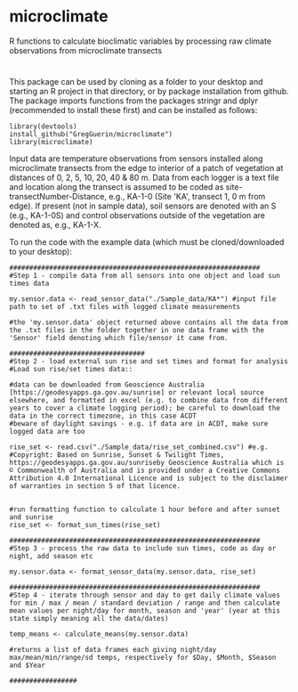 # microclimate
R functions to calculate bioclimatic variables by processing raw climate observations from microclimate transects 

# 

This package can be used by cloning as a folder to your desktop and starting an R project in that directory, or by package installation from github. The package imports functions from the packages stringr and dplyr (recommended to install these first) and can be installed as follows:
```
library(devtools)
install_github("GregGuerin/microclimate")
library(microclimate)
``` 

Input data are temperature observations from sensors installed along microclimate transects from the edge to interior of a patch of vegetation at distances of 0, 2, 5, 10, 20, 40 & 80 m. Data from each logger is a text file and location along the transect is assumed to be coded as site-transectNumber-Distance, e.g., KA-1-0 (Site 'KA', transect 1, 0 m from edge). If present (not in sample data), soil sensors are denoted with an S (e.g., KA-1-0S) and control observations outside of the vegetation are denoted as, e.g., KA-1-X.


To run the code with the example data (which must be cloned/downloaded to your desktop):
```
###############################################################
#Step 1 - compile data from all sensors into one object and load sun times data

my.sensor.data <- read_sensor_data("./Sample_data/KA*") #input file path to set of .txt files with logged climate measurements

#the 'my.sensor.data' object returned above contains all the data from the .txt files in the folder together in one data frame with the 'Sensor' field denoting which file/sensor it came from.

##################################
#Step 2 - load external sun rise and set times and format for analysis
#Load sun rise/set times data::

#data can be downloaded from Geoscience Australia [https://geodesyapps.ga.gov.au/sunrise] or relevant local source elsewhere, and formatted in excel (e.g. to combine data from different years to cover a climate logging period); be careful to download the data in the correct timezone, in this case ACDT
#beware of daylight savings - e.g. if data are in ACDT, make sure logged data are too

rise_set <- read.csv("./Sample_data/rise_set_combined.csv") #e.g.
#Copyright: Based on Sunrise, Sunset & Twilight Times, https://geodesyapps.ga.gov.au/sunriseby Geoscience Australia which is © Commonwealth of Australia and is provided under a Creative Commons Attribution 4.0 International Licence and is subject to the disclaimer of warranties in section 5 of that licence.


#run formatting function to calculate 1 hour before and after sunset and sunrise
rise_set <- format_sun_times(rise_set)

###############################################################
#Step 3 - process the raw data to include sun times, code as day or night, add season etc

my.sensor.data <- format_sensor_data(my.sensor.data, rise_set) 

###############################################################
#Step 4 - iterate through sensor and day to get daily climate values for min / max / mean / standard deviation / range and then calculate mean values per night/day for month, season and 'year' (year at this state simply meaning all the data/dates)

temp_means <- calculate_means(my.sensor.data)

#returns a list of data frames each giving night/day max/mean/min/range/sd temps, respectively for $Day, $Month, $Season and $Year 

#################
```

